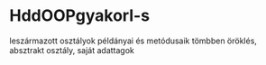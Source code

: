 # HddOOPgyakorl-s
leszármazott osztályok példányai és metódusaik tömbben
öröklés, absztrakt osztály, saját adattagok
